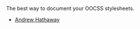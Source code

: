 The best way to document your OOCSS stylesheets.

- [Andrew Hathaway](http://twitter.com/andrewhathaway)